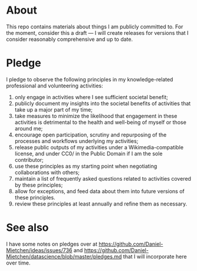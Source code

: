 # About

This repo contains materials about things I am publicly committed to. For the moment, consider this a draft &mdash; I will create releases for versions that I consider reasonably comprehensive and up to date.

# Pledge

I pledge to observe the following principles in my knowledge-related professional and volunteering activities:

1. only engage in activities where I see sufficient societal benefit;
1. publicly document my insights into the societal benefits of activities that take up a major part of my time;
1. take measures to minimize the likelihood that engagement in these activities is detrimental to the health and well-being of myself or those around me;
1. encourage open participation, scrutiny and repurposing of the processes and workflows underlying my activities;
1. release public outputs of my activities under a Wikimedia-compatible license, and under CC0/ in the Public Domain if I am the sole contributor;
1. use these principles as my starting point when negotiating collaborations with others;
1. maintain a list of frequently asked questions related to activities covered by these principles;
1. allow for exceptions, and feed data about them into future versions of these principles.
1. review these principles at least annually and refine them as necessary.


# See also

I have some notes on pledges over at https://github.com/Daniel-Mietchen/ideas/issues/736 and https://github.com/Daniel-Mietchen/datascience/blob/master/pledges.md that I will incorporate here over time.
